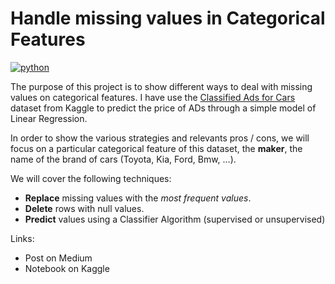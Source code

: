 # Handle missing values in Categorical Features
[![python](https://img.shields.io/badge/python-3.7-orange.svg)]()

The purpose of this project is to show different ways to deal with missing values on categorical features.
I have use the [Classified Ads for Cars](https://www.kaggle.com/mirosval/personal-cars-classifieds) dataset from Kaggle to predict the price of ADs through a simple model of Linear Regression. 

In order to show the various strategies and relevants pros / cons, we will focus on a particular categorical feature of this dataset, the **maker**, the name of the brand of cars (Toyota, Kia, Ford, Bmw, ...). 

We will cover the following techniques:
* **Replace** missing values with the *most frequent values*.
* **Delete** rows with null values.
* **Predict** values using a Classifier Algorithm (supervised or unsupervised)


Links:
- Post on Medium
- Notebook on Kaggle
